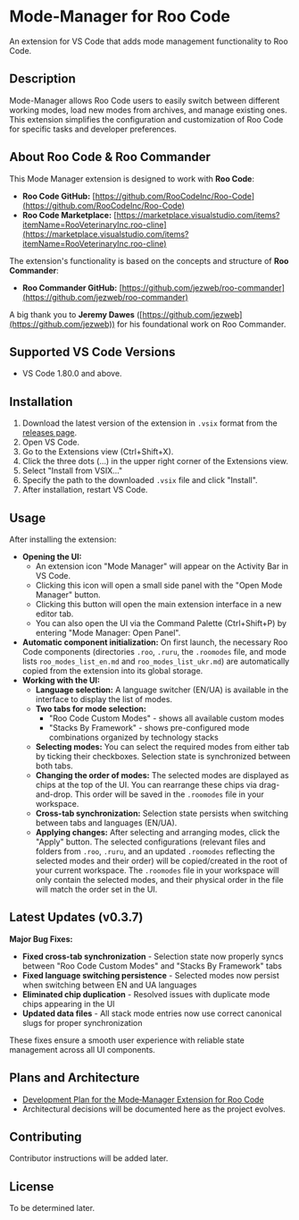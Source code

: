 # Mode‑Manager for Roo Code

An extension for VS Code that adds mode management functionality to Roo Code.

## Description

Mode-Manager allows Roo Code users to easily switch between different working modes, load new modes from archives, and manage existing ones. This extension simplifies the configuration and customization of Roo Code for specific tasks and developer preferences.

## About Roo Code & Roo Commander

This Mode Manager extension is designed to work with **Roo Code**:
*   **Roo Code GitHub:** [https://github.com/RooCodeInc/Roo-Code](https://github.com/RooCodeInc/Roo-Code)
*   **Roo Code Marketplace:** [https://marketplace.visualstudio.com/items?itemName=RooVeterinaryInc.roo-cline](https://marketplace.visualstudio.com/items?itemName=RooVeterinaryInc.roo-cline)

The extension's functionality is based on the concepts and structure of **Roo Commander**:
*   **Roo Commander GitHub:** [https://github.com/jezweb/roo-commander](https://github.com/jezweb/roo-commander)

A big thank you to **Jeremy Dawes** ([https://github.com/jezweb](https://github.com/jezweb)) for his foundational work on Roo Commander.

## Supported VS Code Versions

*   VS Code 1.80.0 and above.

## Installation

1.  Download the latest version of the extension in `.vsix` format from the [releases page](https://github.com/OleynikAleksandr/Mode-Manager-Extension/releases/tag/0.4.1).
2.  Open VS Code.
3.  Go to the Extensions view (Ctrl+Shift+X).
4.  Click the three dots (...) in the upper right corner of the Extensions view.
5.  Select "Install from VSIX..."
6.  Specify the path to the downloaded `.vsix` file and click "Install".
7.  After installation, restart VS Code.

## Usage

After installing the extension:

*   **Opening the UI:**
    *   An extension icon "Mode Manager" will appear on the Activity Bar in VS Code.
    *   Clicking this icon will open a small side panel with the "Open Mode Manager" button.
    *   Clicking this button will open the main extension interface in a new editor tab.
    *   You can also open the UI via the Command Palette (Ctrl+Shift+P) by entering "Mode Manager: Open Panel".
*   **Automatic component initialization:** On first launch, the necessary Roo Code components (directories `.roo`, `.ruru`, the `.roomodes` file, and mode lists `roo_modes_list_en.md` and `roo_modes_list_ukr.md`) are automatically copied from the extension into its global storage.
*   **Working with the UI:**
    *   **Language selection:** A language switcher (EN/UA) is available in the interface to display the list of modes.
    *   **Two tabs for mode selection:**
        *   "Roo Code Custom Modes" - shows all available custom modes
        *   "Stacks By Framework" - shows pre-configured mode combinations organized by technology stacks
    *   **Selecting modes:** You can select the required modes from either tab by ticking their checkboxes. Selection state is synchronized between both tabs.
    *   **Changing the order of modes:** The selected modes are displayed as chips at the top of the UI. You can rearrange these chips via drag-and-drop. This order will be saved in the `.roomodes` file in your workspace.
    *   **Cross-tab synchronization:** Selection state persists when switching between tabs and languages (EN/UA).
    *   **Applying changes:** After selecting and arranging modes, click the "Apply" button. The selected configurations (relevant files and folders from `.roo`, `.ruru`, and an updated `.roomodes` reflecting the selected modes and their order) will be copied/created in the root of your current workspace. The `.roomodes` file in your workspace will only contain the selected modes, and their physical order in the file will match the order set in the UI.

## Latest Updates (v0.3.7)

**Major Bug Fixes:**
*   **Fixed cross-tab synchronization** - Selection state now properly syncs between "Roo Code Custom Modes" and "Stacks By Framework" tabs
*   **Fixed language switching persistence** - Selected modes now persist when switching between EN and UA languages
*   **Eliminated chip duplication** - Resolved issues with duplicate mode chips appearing in the UI
*   **Updated data files** - All stack mode entries now use correct canonical slugs for proper synchronization

These fixes ensure a smooth user experience with reliable state management across all UI components.

## Plans and Architecture

*   [Development Plan for the Mode‑Manager Extension for Roo Code](d:/004_ROO/Arhive/План%20разработки%20расширения%20Mode‑Manager%20для%20Roo%20Code.md)
*   Architectural decisions will be documented here as the project evolves.

## Contributing

Contributor instructions will be added later.

## License

To be determined later.
